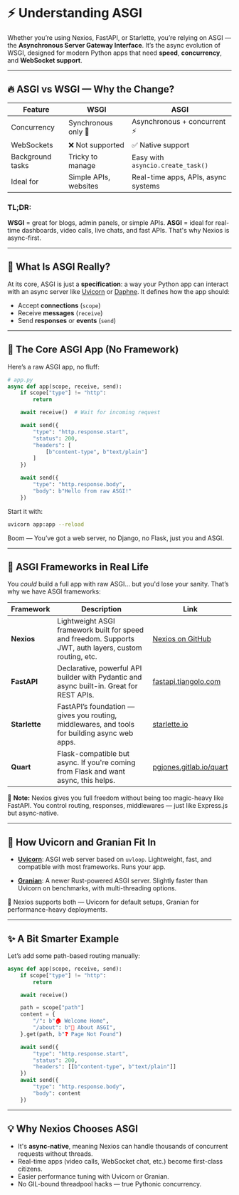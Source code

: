 
# ⚡ Understanding ASGI 

Whether you’re using Nexios, FastAPI, or Starlette, you’re relying on ASGI — the **Asynchronous Server Gateway Interface**. It’s the async evolution of WSGI, designed for modern Python apps that need **speed**, **concurrency**, and **WebSocket support**.

---

## 🔥 ASGI vs WSGI — Why the Change?

| Feature          | WSGI                  | ASGI                                |
| ---------------- | --------------------- | ----------------------------------- |
| Concurrency      | Synchronous only 🐌   | Asynchronous + concurrent ⚡         |
| WebSockets       | ❌ Not supported       | ✅ Native support                    |
| Background tasks | Tricky to manage      | Easy with `asyncio.create_task()`   |
| Ideal for        | Simple APIs, websites | Real-time apps, APIs, async systems |

### TL;DR:

**WSGI** = great for blogs, admin panels, or simple APIs.
**ASGI** = ideal for real-time dashboards, video calls, live chats, and fast APIs. That's why Nexios is async-first.

---

## 🧪 What Is ASGI Really?

At its core, ASGI is just a **specification**: a way your Python app can interact with an async server like [Uvicorn](https://www.uvicorn.org/) or [Daphne](https://github.com/django/daphne). It defines how the app should:

* Accept **connections** (`scope`)
* Receive **messages** (`receive`)
* Send **responses** or **events** (`send`)

---

## 🧩 The Core ASGI App (No Framework)

Here’s a raw ASGI app, no fluff:

```python
# app.py
async def app(scope, receive, send):
    if scope["type"] != "http":
        return

    await receive()  # Wait for incoming request

    await send({
        "type": "http.response.start",
        "status": 200,
        "headers": [
            [b"content-type", b"text/plain"]
        ]
    })

    await send({
        "type": "http.response.body",
        "body": b"Hello from raw ASGI!"
    })
```

Start it with:

```bash
uvicorn app:app --reload
```

Boom — You’ve got a web server, no Django, no Flask, just you and ASGI.

---

## 🚀 ASGI Frameworks in Real Life

You *could* build a full app with raw ASGI... but you'd lose your sanity. That’s why we have ASGI frameworks:

| Framework     | Description                                                                                             | Link                                                       |
| ------------- | ------------------------------------------------------------------------------------------------------- | ---------------------------------------------------------- |
| **Nexios**    | Lightweight ASGI framework built for speed and freedom. Supports JWT, auth layers, custom routing, etc. | [Nexios on GitHub](https://github.com/nexios-labs/Nexios)  |
| **FastAPI**   | Declarative, powerful API builder with Pydantic and async built-in. Great for REST APIs.                | [fastapi.tiangolo.com](https://fastapi.tiangolo.com)       |
| **Starlette** | FastAPI’s foundation — gives you routing, middlewares, and tools for building async web apps.           | [starlette.io](https://www.starlette.io)                   |
| **Quart**     | Flask-compatible but async. If you're coming from Flask and want async, this helps.                     | [pgjones.gitlab.io/quart](https://pgjones.gitlab.io/quart) |

🧠 **Note:** Nexios gives you full freedom without being too magic-heavy like FastAPI. You control routing, responses, middlewares — just like Express.js but async-native.

---

## 🧠 How Uvicorn and Granian Fit In

* **[Uvicorn](https://www.uvicorn.org/)**: ASGI web server based on `uvloop`. Lightweight, fast, and compatible with most frameworks. Runs your app.

* **[Granian](https://github.com/emmett-framework/granian)**: A newer Rust-powered ASGI server. Slightly faster than Uvicorn on benchmarks, with multi-threading options.

🔧 Nexios supports both — Uvicorn for default setups, Granian for performance-heavy deployments.

---

## ✨ A Bit Smarter Example

Let’s add some path-based routing manually:

```python
async def app(scope, receive, send):
    if scope["type"] != "http":
        return

    await receive()

    path = scope["path"]
    content = {
        "/": b"🏠 Welcome Home",
        "/about": b"📘 About ASGI",
    }.get(path, b"❓ Page Not Found")

    await send({
        "type": "http.response.start",
        "status": 200,
        "headers": [[b"content-type", b"text/plain"]]
    })
    await send({
        "type": "http.response.body",
        "body": content
    })
```

---

## 💡 Why Nexios Chooses ASGI

* It's **async-native**, meaning Nexios can handle thousands of concurrent requests without threads.
* Real-time apps (video calls, WebSocket chat, etc.) become first-class citizens.
* Easier performance tuning with Uvicorn or Granian.
* No GIL-bound threadpool hacks — true Pythonic concurrency.


